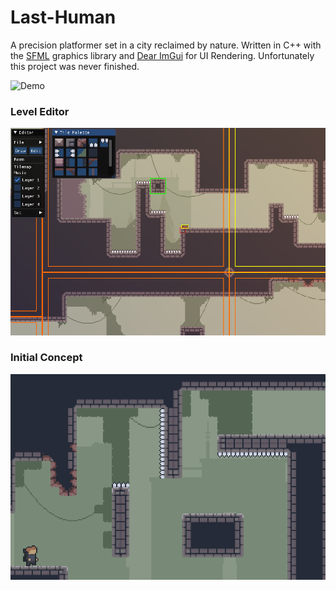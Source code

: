 # Last-Human
A precision platformer set in a city reclaimed by nature. Written in C++ with the [SFML](https://www.sfml-dev.org/) graphics library and [Dear ImGui](https://github.com/ocornut/imgui) for UI Rendering. Unfortunately this project was never finished.

![Demo](/Demo.gif?raw=true)

### Level Editor
![EditorVisual](/EditorVisual.png?raw=true)

### Initial Concept 
![old_Demo](/old_Demo.gif?raw=true)
